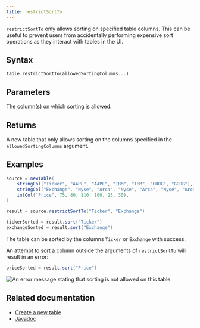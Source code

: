 ```yaml
---
title: restrictSortTo
---
```


`restrictSortTo` only allows sorting on specified table columns. This can be useful to prevent users from accidentally performing expensive sort operations as they interact with tables in the UI.

## Syntax

```
table.restrictSortTo(allowedSortingColumns...)
```

## Parameters

<ParamTable>
<Param name="allowedSortingColumns" type="String...">

The column(s) on which sorting is allowed.

</Param>
</ParamTable>

## Returns

A new table that only allows sorting on the columns specified in the `allowedSortingColumns` argument.

## Examples

```groovy test-set=1 order=result,tickerSorted,exchangeSorted
source = newTable(
    stringCol("Ticker", "AAPL", "AAPL", "IBM", "IBM", "GOOG", "GOOG"),
    stringCol("Exchange", "Nyse", "Arca", "Nyse", "Arca", "Nyse", "Arca"),
    intCol("Price", 75, 80, 110, 100, 25, 30),
)

result = source.restrictSortTo("Ticker", "Exchange")

tickerSorted = result.sort("Ticker")
exchangeSorted = result.sort("Exchange")
```

The table can be sorted by the columns `Ticker` or `Exchange` with success:

An attempt to sort a column outside the arguments of `restrictSortTo` will result in an error:

```groovy skip-test
priceSorted = result.sort("Price")
```

![An error message stating that sorting is not allowed on this table](../../../assets/reference/sorts/restrict_sort2.png)

<!-- TODO: issue 594 - error fix; update image https://github.com/deephaven/deephaven-core/issues/594 -->

## Related documentation

- [Create a new table](../../../how-to-guides/new-and-empty-table.md#newtable)
- [Javadoc](https://deephaven.io/core/javadoc/io/deephaven/engine/table/GridAttributes.html#restrictSortTo(java.lang.String...))
